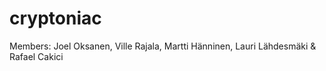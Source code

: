 # cryptoniac

Members:
Joel Oksanen,
Ville Rajala,
Martti Hänninen,
Lauri Lähdesmäki &
Rafael Cakici
